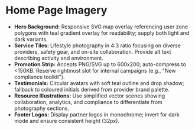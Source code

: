 # Home Page Imagery

- **Hero Background:** Responsive SVG map overlay referencing user zone polygons with teal gradient overlay for readability; supply both light and dark variants.
- **Service Tiles:** Lifestyle photography in 4:3 ratio focusing on diverse providers, safety gear, and on-site collaboration. Provide alt text describing activity and environment.
- **Promotion Strip:** Accepts PNG/SVG up to 600x200; auto-compress to <150KB. Reserve rightmost slot for internal campaigns (e.g., "New compliance toolkit").
- **Testimonials:** Circular avatars with soft teal outline and drop shadow; fallback to coloured initials derived from provider brand palette.
- **Resource Illustrations:** Use simplified vector scenes showing collaboration, analytics, and compliance to differentiate from photography sections.
- **Footer Logos:** Display partner logos in monochrome; invert for dark mode and ensure consistent height (32px).
